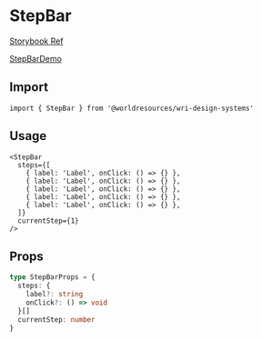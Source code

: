 # StepBar

[Storybook Ref](https://wri.github.io/wri-design-systems/?path=/docs/navigation-step-bar--docs)

[StepBarDemo](https://github.com/wri/wri-design-systems/blob/main/src/components/Navigation/StepBar/StepBarDemo.tsx)

## Import

```tsx
import { StepBar } from '@worldresources/wri-design-systems'
```

## Usage

```tsx
<StepBar
  steps={[
    { label: 'Label', onClick: () => {} },
    { label: 'Label', onClick: () => {} },
    { label: 'Label', onClick: () => {} },
    { label: 'Label', onClick: () => {} },
    { label: 'Label', onClick: () => {} },
  ]}
  currentStep={1}
/>
```

## Props

```ts
type StepBarProps = {
  steps: {
    label?: string
    onClick?: () => void
  }[]
  currentStep: number
}
```
